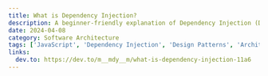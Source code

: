 ```yaml
---
title: What is Dependency Injection?
description: A beginner-friendly explanation of Dependency Injection (DI), why it matters, and how it's implemented in JavaScript applications.
date: 2024-04-08
category: Software Architecture
tags: ['JavaScript', 'Dependency Injection', 'Design Patterns', 'Architecture']
links:
  dev.to: https://dev.to/m__mdy__m/what-is-dependency-injection-11a6
---
```

